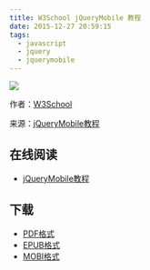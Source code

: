 ```yaml
---
title: W3School jQueryMobile 教程
date: 2015-12-27 20:59:15
tags:
  - javascript
  - jquery
  - jquerymobile
---
```


![](https://ek8whxe.cloudimg.io/s/width/226/https://www.gitbook.com/cover/book/wizardforcel/w3school-jqmobile.jpg)

作者：[W3School](http://www.w3cschool.cc)

来源：[jQueryMobile教程](http://www.w3cschool.cc/jquerymobile/jquerymobile-tutorial.html)

<!--more-->

## 在线阅读 ##

* [jQueryMobile教程](https://www.gitbook.com/book/wizardforcel/w3school-jqmobile/details)

## 下载 ##

* [PDF格式](https://www.gitbook.com/download/pdf/book/wizardforcel/w3school-jqmobile)
* [EPUB格式](https://www.gitbook.com/download/epub/book/wizardforcel/w3school-jqmobile)
* [MOBI格式](https://www.gitbook.com/download/mobi/book/wizardforcel/w3school-jqmobile)
